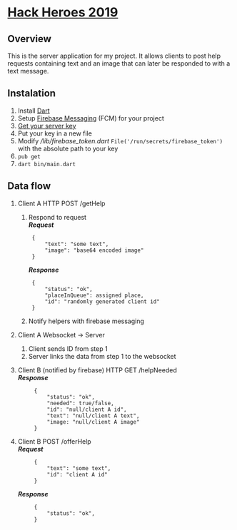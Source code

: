 # [Hack Heroes 2019](http://hackheroes.pl/)
## Overview
This is the server application for my project. It allows clients to post help requests containing text and an image that can later be responded to with a text message.
## Instalation
1. Install [Dart](https://dart.dev/)
2. Setup [Firebase Messaging](https://firebase.google.com) (FCM) for your project
3. [Get your server key](https://stackoverflow.com/questions/37427709/firebase-messaging-where-to-get-server-key)
4. Put your key in a new file
5. Modify */lib/firebase_token.dart* <code>File('/run/secrets/firebase_token')</code> with the absolute path to your key
6. <code>pub get</code>
7. <code>dart bin/main.dart</code>
## Data flow
1. Client A HTTP POST /getHelp  
    1. Respond to request  
        ***Request***  

            {  
                "text": "some text",  
                "image": "base64 encoded image"  
            }  
        ***Response***  

            {  
                "status": "ok",  
                "placeInQueue": assigned place,  
                "id": "randomly generated client id"  
            }
    2. Notify helpers with firebase messaging
2. Client A Websocket -> Server
    1. Client sends ID from step 1
    2. Server links the data from step 1 to the websocket
3. Client B (notified by firebase) HTTP GET /helpNeeded  
    ***Response***  

            {  
                "status": "ok",  
                "needed": true/false,  
                "id": "null/client A id",  
                "text": "null/client A text",  
                "image: "null/client A image"  
            }
4. Client B POST /offerHelp  
    ***Request***  

            {  
                "text": "some text",  
                "id": "client A id"  
            }  
    ***Response***  

            {  
                "status": "ok",  
            }
